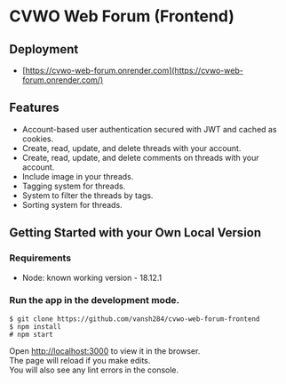 # CVWO Web Forum (Frontend)

## Deployment
* [https://cvwo-web-forum.onrender.com](https://cvwo-web-forum.onrender.com/)

## Features
* Account-based user authentication secured with JWT and cached as cookies.
* Create, read, update, and delete threads with your account.
* Create, read, update, and delete comments on threads with your account.
* Include image in your threads.
* Tagging system for threads.
* System to filter the threads by tags.
* Sorting system for threads.

## Getting Started with your Own Local Version

### Requirements
* Node: known working version - 18.12.1

### Run the app in the development mode.

```
$ git clone https://github.com/vansh284/cvwo-web-forum-frontend
$ npm install
# npm start
```
Open [http://localhost:3000](http://localhost:3000) to view it in the browser.\
The page will reload if you make edits.\
You will also see any lint errors in the console.
